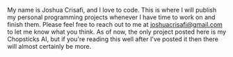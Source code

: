 My name is Joshua Crisafi, and I love to code. This is where I will publish my personal programming projects whenever I have time to work on and finish them. Please feel free to reach out to me at joshuacrisafi@gmail.com to let me know what you think. As of now, the only project posted here is my Chopsticks AI, but if you're reading this well after I've posted it then there will almost certainly be more.

